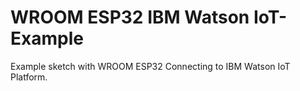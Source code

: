 # WROOM ESP32 IBM Watson IoT-Example

Example sketch with WROOM ESP32 Connecting to IBM Watson IoT Platform. 
